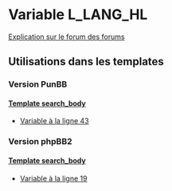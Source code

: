 # Variable L_LANG_HL
[Explication sur le forum des forums](http://forum.forumactif.com/t294113-listing-des-variables#L_LANG_HL)
## Utilisations dans les templates
### Version PunBB
#### [Template search_body](punbb/search_body.md)
* [Variable à la ligne 43](../punbb/search_body.tpl#L43)
### Version phpBB2
#### [Template search_body](subsilver/search_body.md)
* [Variable à la ligne 19](../subsilver/search_body.tpl#L19)